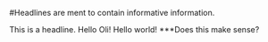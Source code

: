 #Headlines are ment to contain informative information.

This is a headline.
Hello Oli!
Hello world!
***Does this make sense?
